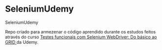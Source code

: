 # SeleniumUdemy
SeleniumUdemy

Repo criado para armezenar o código aprendido durante os estudos feitos através do curso [Testes funcionais com Selenium WebDriver: Do básico ao GRID
](https://www.udemy.com/course/testes-funcionais-com-selenium-webdriver/) da Udemy.

